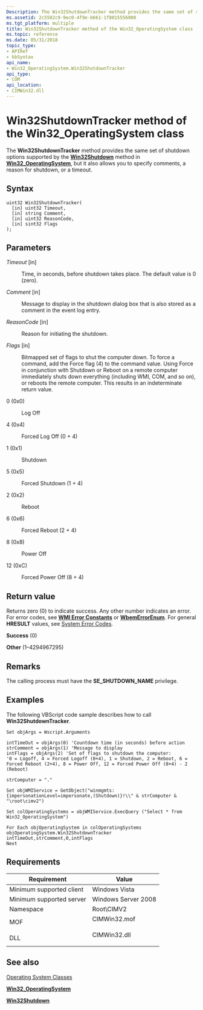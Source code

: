 ```yaml
---
Description: The Win32ShutdownTracker method provides the same set of shutdown options supported by the Win32Shutdown method in Win32\_OperatingSystem, but it also allows you to specify comments, a reason for shutdown, or a timeout.
ms.assetid: 2c5502c9-9ec0-4f9e-b661-1f8015556008
ms.tgt_platform: multiple
title: Win32ShutdownTracker method of the Win32_OperatingSystem class
ms.topic: reference
ms.date: 05/31/2018
topic_type: 
- APIRef
- kbSyntax
api_name: 
- Win32_OperatingSystem.Win32ShutdownTracker
api_type: 
- COM
api_location: 
- CIMWin32.dll
---
```


# Win32ShutdownTracker method of the Win32\_OperatingSystem class

The **Win32ShutdownTracker** method provides the same set of shutdown options supported by the [**Win32Shutdown**](win32shutdown-method-in-class-win32-operatingsystem.md) method in [**Win32\_OperatingSystem**](win32-operatingsystem.md), but it also allows you to specify comments, a reason for shutdown, or a timeout.

## Syntax


```mof
uint32 Win32ShutdownTracker(
  [in] uint32 Timeout,
  [in] string Comment,
  [in] uint32 ReasonCode,
  [in] sint32 Flags
);
```



## Parameters

<dl> <dt>

*Timeout* \[in\]
</dt> <dd>

Time, in seconds, before shutdown takes place. The default value is 0 (zero).

</dd> <dt>

*Comment* \[in\]
</dt> <dd>

Message to display in the shutdown dialog box that is also stored as a comment in the event log entry.

</dd> <dt>

*ReasonCode* \[in\]
</dt> <dd>

Reason for initiating the shutdown.

</dd> <dt>

*Flags* \[in\]
</dt> <dd>

Bitmapped set of flags to shut the computer down. To force a command, add the Force flag (4) to the command value. Using Force in conjunction with Shutdown or Reboot on a remote computer immediately shuts down everything (including WMI, COM, and so on), or reboots the remote computer. This results in an indeterminate return value.

<dt>

0 (0x0)
</dt> <dd>

Log Off

</dd> <dt>

4 (0x4)
</dt> <dd>

Forced Log Off (0 + 4)

</dd> <dt>

1 (0x1)
</dt> <dd>

Shutdown

</dd> <dt>

5 (0x5)
</dt> <dd>

Forced Shutdown (1 + 4)

</dd> <dt>

2 (0x2)
</dt> <dd>

Reboot

</dd> <dt>

6 (0x6)
</dt> <dd>

Forced Reboot (2 + 4)

</dd> <dt>

8 (0x8)
</dt> <dd>

Power Off

</dd> <dt>

12 (0xC)
</dt> <dd>

Forced Power Off (8 + 4)

</dd> </dl> </dd> </dl>

## Return value

Returns zero (0) to indicate success. Any other number indicates an error. For error codes, see [**WMI Error Constants**](../wmisdk/wmi-error-constants.md) or [**WbemErrorEnum**](/windows/win32/api/wbemdisp/ne-wbemdisp-wbemerrorenum). For general **HRESULT** values, see [System Error Codes](../debug/system-error-codes.md).

<dl> <dt>

**Success** (0)
</dt> <dt>

**Other** (1–4294967295)
</dt> </dl>

## Remarks

The calling process must have the **SE\_SHUTDOWN\_NAME** privilege.

## Examples

The following VBScript code sample describes how to call **Win32ShutdownTracker**.


```VB
Set objArgs = Wscript.Arguments 

intTimeOut = objArgs(0) 'Countdown time (in seconds) before action
strComment = objArgs(1) 'Message to display
intFlags = objArgs(2) 'Set of flags to shutdown the computer:
'0 = Logoff, 4 = Forced Logoff (0+4), 1 = Shutdown, 2 = Reboot, 6 = Forced Reboot (2+4), 8 = Power Off, 12 = Forced Power Off (8+4) - 2 (Reboot) 

strComputer = "." 

Set objWMIService = GetObject("winmgmts:{impersonationLevel=impersonate,(Shutdown)}!\\" & strComputer & "\root\cimv2")

Set colOperatingSystems = objWMIService.ExecQuery ("Select * from Win32_OperatingSystem") 

For Each objOperatingSystem in colOperatingSystems 
objOperatingSystem.Win32ShutdownTracker intTimeOut,strComment,0,intFlags 
Next
```



## Requirements



| Requirement | Value |
|-------------------------------------|-----------------------------------------------------------------------------------------|
| Minimum supported client<br/> | Windows Vista<br/>                                                                |
| Minimum supported server<br/> | Windows Server 2008<br/>                                                          |
| Namespace<br/>                | Root\\CIMV2<br/>                                                                  |
| MOF<br/>                      | <dl> <dt>CIMWin32.mof</dt> </dl> |
| DLL<br/>                      | <dl> <dt>CIMWin32.dll</dt> </dl> |



## See also

<dl> <dt>

[Operating System Classes](./operating-system-classes.md)
</dt> <dt>

[**Win32\_OperatingSystem**](win32-operatingsystem.md)
</dt> <dt>

[**Win32Shutdown**](win32shutdown-method-in-class-win32-operatingsystem.md)
</dt> </dl>

 

 
